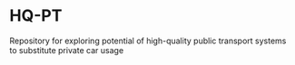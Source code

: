 # HQ-PT
Repository for exploring potential of high-quality public transport systems to substitute private car usage
